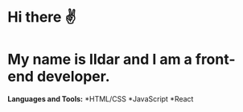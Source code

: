 # Hi there ✌

# My name is Ildar and I am a front-end developer.
 
 **Languages and Tools:**
*HTML/CSS
*JavaScript
*React
<!--
**Ildar007/ildar007** is a ✨ _special_ ✨ repository because its `README.md` (this file) appears on your GitHub profile.

Here are some ideas to get you started:


      
- 🔭 I’m currently working on ...
- 🌱 I’m currently learning ...
- 👯 I’m looking to collaborate on ...
- 🤔 I’m looking for help with ...
- 💬 Ask me about ...
- 📫 How to reach me: ...
- 😄 Pronouns: ...
- ⚡ Fun fact: ...
-->
